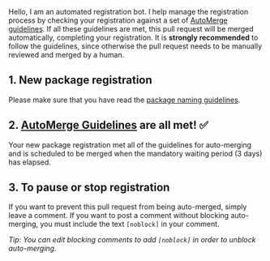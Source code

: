 Hello, I am an automated registration bot. I help manage the registration process by checking your registration against a set of [AutoMerge guidelines](https://juliaregistries.github.io/RegistryCI.jl/stable/guidelines/). If all these guidelines are met, this pull request will be merged automatically, completing your registration. It is **strongly recommended** to follow the guidelines, since otherwise the pull request needs to be manually reviewed and merged by a human.

## 1. New package registration

Please make sure that you have read the [package naming guidelines](https://pkgdocs.julialang.org/dev/creating-packages/#Package-naming-guidelines).

## 2. [AutoMerge Guidelines](https://juliaregistries.github.io/RegistryCI.jl/stable/guidelines/) are all met! ✅

Your new package registration met all of the guidelines for auto-merging and is scheduled to be merged when the mandatory waiting period (3 days) has elapsed.

## 3. To pause or stop registration

If you want to prevent this pull request from being auto-merged, simply leave a comment. If you want to post a comment without blocking auto-merging, you must include the text `[noblock]` in your comment.

_Tip: You can edit blocking comments to add `[noblock]` in order to unblock auto-merging._

<!-- [noblock] -->
